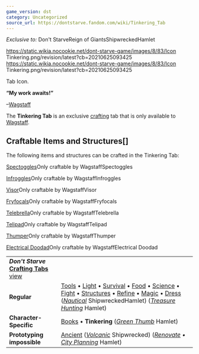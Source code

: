 ```yaml
---
game_version: dst
category: Uncategorized
source_url: https://dontstarve.fandom.com/wiki/Tinkering_Tab
---
```


*Exclusive to:* Don't StarveReign of GiantsShipwreckedHamlet

 https://static.wikia.nocookie.net/dont-starve-game/images/8/83/Icon Tinkering.png/revision/latest?cb=20210625093425 https://static.wikia.nocookie.net/dont-starve-game/images/8/83/Icon Tinkering.png/revision/latest?cb=20210625093425 

Tab Icon.

 

**“**My work awaits!**”**

–[Wagstaff](/wiki/Wagstaff "Wagstaff")

The **Tinkering Tab** is an exclusive [crafting](/wiki/Crafting "Crafting") tab that is only available to [Wagstaff](/wiki/Wagstaff "Wagstaff").

## Craftable Items and Structures[]

The following items and structures can be crafted in the Tinkering Tab:

[Spectoggles](/wiki/Spectoggles "Spectoggles")Only craftable by WagstaffSpectoggles

[Infroggles](/wiki/Infroggles "Infroggles")Only craftable by WagstaffInfroggles

[Visor](/wiki/Visor "Visor")Only craftable by WagstaffVisor

[Fryfocals](/wiki/Fryfocals "Fryfocals")Only craftable by WagstaffFryfocals

[Telebrella](/wiki/Telebrella "Telebrella")Only craftable by WagstaffTelebrella

[Telipad](/wiki/Telipad "Telipad")Only craftable by WagstaffTelipad

[Thumper](/wiki/Thumper "Thumper")Only craftable by WagstaffThumper

[Electrical Doodad](/wiki/Electrical_Doodad "Electrical Doodad")Only craftable by WagstaffElectrical Doodad

|  |  |
| --- | --- |
| ***Don't Starve* [Crafting Tabs](/wiki/Category:Game_Tabs "Category:Game Tabs")** [view](/wiki/Template:Tabs "Template:Tabs") | |
| **Regular** | [Tools](/wiki/Tools_Tab "Tools Tab") • [Light](/wiki/Light_Tab "Light Tab") • [Survival](/wiki/Survival_Tab "Survival Tab") • [Food](/wiki/Food_Tab "Food Tab") • [Science](/wiki/Science_Tab "Science Tab") • [Fight](/wiki/Fight_Tab "Fight Tab") • [Structures](/wiki/Structures_Tab "Structures Tab") • [Refine](/wiki/Refine_Tab "Refine Tab") • [Magic](/wiki/Magic_Tab "Magic Tab") • [Dress](/wiki/Dress_Tab "Dress Tab") (*[Nautical](/wiki/Nautical_Tab "Nautical Tab")* ShipwreckedHamlet) (*[Treasure Hunting](/wiki/Treasure_Hunting_Tab "Treasure Hunting Tab")* Hamlet) |
| **Character-Specific** | [Books](/wiki/Books_Tab "Books Tab") • **Tinkering** (*[Green Thumb](/wiki/Green_Thumb_Tab "Green Thumb Tab")* Hamlet) |
| **Prototyping impossible** | [Ancient](/wiki/Ancient_Tab "Ancient Tab") (*[Volcanic](/wiki/Volcanic_Tab "Volcanic Tab")* Shipwrecked) (*[Renovate](/wiki/Renovate_Tab "Renovate Tab") • [City Planning](/wiki/City_Planning_Tab "City Planning Tab")* Hamlet) |